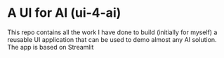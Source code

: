 # A UI for AI (ui-4-ai)
This repo contains all the work I have done to build (initially for myself) a reusable UI application that can be used to demo almost any AI solution. The app is based on Streamlit
